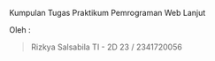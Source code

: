 Kumpulan Tugas Praktikum Pemrograman Web Lanjut

Oleh : 
> Rizkya Salsabila
> TI - 2D
> 23 / 2341720056
